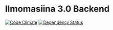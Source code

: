 Ilmomasiina 3.0 Backend
=======================

[![Code Climate](https://codeclimate.com/github/atk-partio/ilmomasiina-backend.png)](https://codeclimate.com/github/atk-partio/ilmomasiina-backend) [![Dependency Status](https://gemnasium.com/atk-partio/ilmomasiina-backend.png)](https://gemnasium.com/atk-partio/ilmomasiina-backend)
